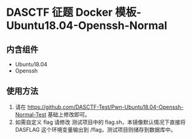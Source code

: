 # DASCTF 征题 Docker 模板-Ubuntu18.04-Openssh-Normal
## 内含组件
- Ubuntu18.04
- Openssh

## 使用方法
1. 请在 https://github.com/DASCTF-Test/Pwn-Ubuntu18.04-Openssh-Normal-Test  基础上修改即可。
2. 如需自定义 flag 请修改 测试项目中的 flag.sh，本镜像默认情况下直接将 DASFLAG 这个环境变量输出到 /flag，测试项目则储存到数据库中。
